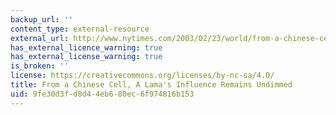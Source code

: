 ```yaml
---
backup_url: ''
content_type: external-resource
external_url: http://www.nytimes.com/2003/02/23/world/from-a-chinese-cell-a-lama-s-influence-remains-undimmed.html?pagewanted=all&src=pm
has_external_licence_warning: true
has_external_license_warning: true
is_broken: ''
license: https://creativecommons.org/licenses/by-nc-sa/4.0/
title: From a Chinese Cell, A Lama's Influence Remains Undimmed
uid: 9fe30d3f-d8d4-4eb6-80ec-6f974816b153
---
```

